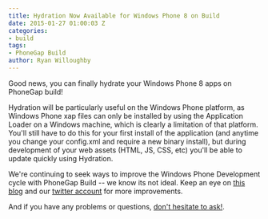 ```yaml
---
title: Hydration Now Available for Windows Phone 8 on Build
date: 2015-01-27 01:00:03 Z
categories:
- build
tags:
- PhoneGap Build
author: Ryan Willoughby
---
```


Good news, you can finally hydrate your Windows Phone 8 apps on PhoneGap build!

Hydration will be particularly useful on the Windows Phone platform, as Windows Phone xap files can only be installed by using the Application Loader on a Windows machine, which is clearly a limitation of that platform. You'll still have to do this for your first install of the application (and anytime you change your config.xml and require a new binary install), but during development of your web assets (HTML, JS, CSS, etc) you'll be able to update quickly using Hydration.

We're continuing to seek ways to improve the Windows Phone Development cycle with PhoneGap Build -- we know its not ideal. Keep an eye on [this blog](https://phonegap.com/blog/phonegap-build) and our [twitter account](http://twitter.com/phonegapbuild) for more improvements.

And if you have any problems or questions, [don't hesitate to ask!](http://community.phonegap.com).
